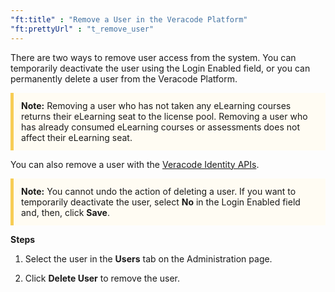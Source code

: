 ```yaml
---
"ft:title" : "Remove a User in the Veracode Platform"
"ft:prettyUrl" : "t_remove_user"
---
```


There are two ways to remove user access from the system. You can temporarily deactivate the user using the Login Enabled field, or you can permanently delete a user from the Veracode Platform.

<p style="background-color:#FFFCF3; padding: 12px; border-left: 5px solid #F7CD55;">
<b>Note:</b> Removing a user who has not taken any eLearning courses returns their eLearning seat to the license pool. Removing a user who has already consumed eLearning courses or assessments does not affect their eLearning seat.
</p>

You can also remove a user with the [Veracode Identity APIs](https://docs.veracode.com/r/c_identity_delete).

<p style="background-color:#FFFCF3; padding: 12px; border-left: 5px solid #F7CD55;">
<b>Note:</b> You cannot undo the action of deleting a user. If you want to temporarily deactivate the user, select <b>No</b> in the Login Enabled field and, then, click <b>Save</b>.
</p>


<p font-size="13pt"><b>Steps</b></p>

1.  Select the user in the **Users** tab on the Administration page.

2.  Click **Delete User** to remove the user.


